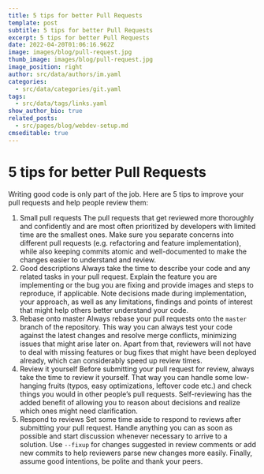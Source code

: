 ```yaml
---
title: 5 tips for better Pull Requests
template: post
subtitle: 5 tips for better Pull Requests
excerpt: 5 tips for better Pull Requests
date: 2022-04-20T01:06:16.962Z
image: images/blog/pull-request.jpg
thumb_image: images/blog/pull-request.jpg
image_position: right
author: src/data/authors/im.yaml
categories:
  - src/data/categories/git.yaml
tags:
  - src/data/tags/links.yaml
show_author_bio: true
related_posts:
  - src/pages/blog/webdev-setup.md
cmseditable: true
---
```


<!--StartFragment-->

# 5 tips for better Pull Requests

Writing good code is only part of the job. Here are 5 tips to improve your pull requests and help people review them:

1. Small pull requests The pull requests that get reviewed more thoroughly and confidently and are most often prioritized by developers with limited time are the smallest ones. Make sure you separate concerns into different pull requests (e.g. refactoring and feature implementation), while also keeping commits atomic and well-documented to make the changes easier to understand and review.
2. Good descriptions Always take the time to describe your code and any related tasks in your pull request. Explain the feature you are implementing or the bug you are fixing and provide images and steps to reproduce, if applicable. Note decisions made during implementation, your approach, as well as any limitations, findings and points of interest that might help others better understand your code.
3. Rebase onto master Always rebase your pull requests onto the `master` branch of the repository. This way you can always test your code against the latest changes and resolve merge conflicts, minimizing issues that might arise later on. Apart from that, reviewers will not have to deal with missing features or bug fixes that might have been deployed already, which can considerably speed up review times.
4. Review it yourself Before submitting your pull request for review, always take the time to review it yourself. That way you can handle some low-hanging fruits (typos, easy optimizations, leftover code etc.) and check things you would in other people’s pull requests. Self-reviewing has the added benefit of allowing you to reason about decisions and realize which ones might need clarification.
5. Respond to reviews Set some time aside to respond to reviews after submitting your pull request. Handle anything you can as soon as possible and start discussion whenever necessary to arrive to a solution. Use `--fixup` for changes suggested in review comments or add new commits to help reviewers parse new changes more easily. Finally, assume good intentions, be polite and thank your peers.

<!--EndFragment-->
